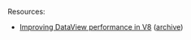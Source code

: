 Resources:

- [Improving DataView performance in V8](https://v8.dev/blog/dataview)
  ([archive](https://web.archive.org/web/20241219031902/https://v8.dev/blog/dataview))
